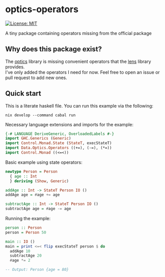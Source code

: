 # optics-operators

[![License: MIT](https://img.shields.io/badge/License-MIT-green.svg)](https://opensource.org/licenses/MIT)

A tiny package containing operators missing from the official package

## Why does this package exist?

The [optics](https://hackage.haskell.org/package/optics) library is missing convenient operators that the [lens](https://hackage.haskell.org/package/lens-5.2.2/docs/Control-Lens-Operators.html)
library provides.  
I've only added the operators I need for now. Feel free to open an issue or pull request to add new ones.

## Quick start

This is a literate haskell file. You can run this example via the following:
```
nix develop --command cabal run
```

Necessary language extensions and imports for the example:
```haskell
{-# LANGUAGE DeriveGeneric, OverloadedLabels #-}
import GHC.Generics (Generic)
import Control.Monad.State (StateT, execStateT)
import Data.Optics.Operators ((+=), (-=), (*=))
import Control.Monad ((<=<))
```

Basic example using state operators:
```haskell
newtype Person = Person
  { age :: Int
  } deriving (Show, Generic)

addAge :: Int -> StateT Person IO ()
addAge age = #age += age

subtractAge :: Int -> StateT Person IO ()
subtractAge age = #age -= age
```

Running the example:
```haskell
person :: Person
person = Person 50

main :: IO ()
main = print <=< flip execStateT person $ do
  addAge 10
  subtractAge 20
  #age *= 2

-- Output: Person {age = 80}
```
